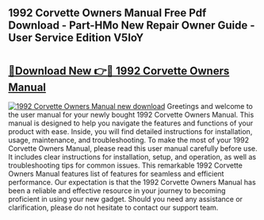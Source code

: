 ## 1992 Corvette Owners Manual Free Pdf Download - Part-HMo New Repair Owner Guide - User Service Edition V5IoY

# <h2><a href="http://bc3935.oget.top/?id=1992+Corvette+Owners+Manual">🔗Download New 👉🔴 1992 Corvette Owners Manual</a></h2>

[![1992 Corvette Owners Manual new download](https://i.imgur.com/5g1atiW.png)](http://bc3935.oget.top/?id=1992+Corvette+Owners+Manual)
Greetings and welcome to the user manual for your newly bought 1992 Corvette Owners Manual. This manual is designed to help you navigate the features and functions of your product with ease. Inside, you will find detailed instructions for installation, usage, maintenance, and troubleshooting. To make the most of your 1992 Corvette Owners Manual, please read this user manual carefully before use. It includes clear instructions for installation, setup, and operation, as well as troubleshooting tips for common issues. This remarkable 1992 Corvette Owners Manual features list of features for seamless and efficient performance. Our expectation is that the 1992 Corvette Owners Manual has been a reliable and effective resource in your journey to becoming proficient in using your new gadget. Should you need any assistance or clarification, please do not hesitate to contact our support team.
